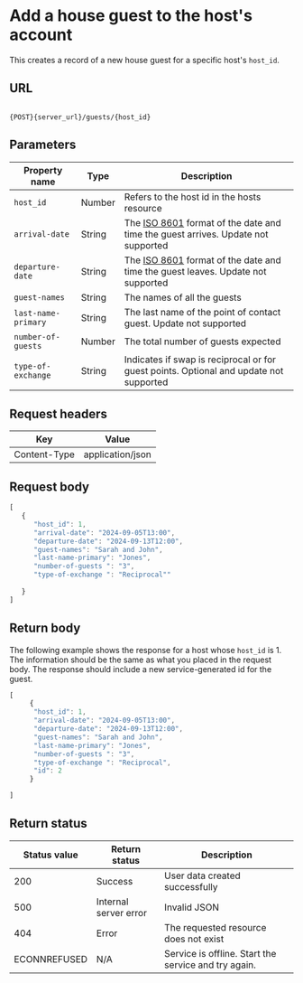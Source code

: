 # Add a house guest to the host's account

This creates a record of a new house guest for a specific host's `host_id`.

## URL

```shell

{POST}{server_url}/guests/{host_id}

```

## Parameters

| Property name | Type | Description |
| ------------- | ----------- | ----------- |
| `host_id` | Number | Refers to the host id in the hosts resource |
| `arrival-date` | String | The [ISO 8601](https://en.wikipedia.org/wiki/ISO_8601) format of the date and time the guest arrives. Update not supported |
| `departure-date` | String | The [ISO 8601](https://en.wikipedia.org/wiki/ISO_8601) format of the date and time the guest leaves. Update not supported |
| `guest-names` | String |The names of all the guests |
| `last-name-primary` | String |The last name of the point of contact guest. Update not supported |
| `number-of-guests` | Number |The total number of guests expected |
| `type-of-exchange` | String |Indicates if swap is reciprocal or for guest points. Optional and update not supported |

## Request headers

| Key | Value |
|---|---|
| Content-Type | application/json |


## Request body

```js
[
   {
      "host_id": 1,
      "arrival-date": "2024-09-05T13:00",
      "departure-date": "2024-09-13T12:00", 
      "guest-names": "Sarah and John",
      "last-name-primary": "Jones",
      "number-of-guests ": "3",
      "type-of-exchange ": "Reciprocal"" 
    
   }
]
```

## Return body


The following example shows the response for a host whose `host_id` is 1. The information should be the same as what you placed in the request body. The response should include a new service-generated id for the guest.

```js
[
     {
      "host_id": 1,
      "arrival-date": "2024-09-05T13:00",
      "departure-date": "2024-09-13T12:00", 
      "guest-names": "Sarah and John",
      "last-name-primary": "Jones",
      "number-of-guests ": "3",
      "type-of-exchange ": "Reciprocal",  
      "id": 2
     }

]
```

## Return status

| Status value | Return status | Description |
| ------------- | ----------- | ----------- |
| 200 | Success | User data created successfully |
| 500 | Internal server error | Invalid JSON |
| 404 | Error | The requested resource does not exist |
| ECONNREFUSED | N/A | Service is offline. Start the service and try again. |
